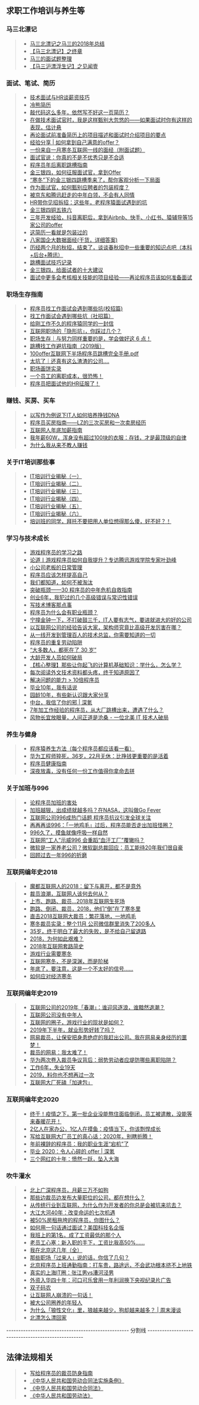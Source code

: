 ## 求职工作培训与养生等  

### 马三北漂记  
>* [马三北漂记之马三的2018年总结](https://www.cnblogs.com/msxh/p/10085855.html)  
>* [【马三北漂记】之终章](https://www.cnblogs.com/msxh/p/11511043.html)  
>* [马三的面试题整理](../Doc/马三的面试题整理.md)  
>* [【马三沪漂浮生记】之见闻壹](https://www.cnblogs.com/msxh/p/11878018.html)  

### 面试、笔试、简历    
>* [技术面试与HR谈薪资技巧](https://mp.weixin.qq.com/s/MBgM6ds2TVIsK3hVxJ1Rqw)  
>* [冷熊简历](http://cv.ftqq.com/#)  
>* [敲代码这么多年，依然写不好这一页简历？](https://mp.weixin.qq.com/s/8MRhha080vRhNCylngbePw)  
>* [在做技术面试官时，我是这样甄别大忽悠的——如果面试时你有这样的表现，估计悬](https://www.cnblogs.com/JavaArchitect/p/9704011.html)  
>* [再论面试前准备简历上的项目描述和面试时介绍项目的要点](https://www.cnblogs.com/JavaArchitect/p/9741085.html)  
>* [经验分享 | 如何拿到自己满意的offer？](https://www.cnblogs.com/CV-life/p/10301087.html)  
>* [一份来自一月寒冬互联网一线的面经（附面试题）](https://www.cnblogs.com/novaCN/p/10328380.html)  
>* [面试官说：你真的不是不优秀只是不合适](https://www.cnblogs.com/xiexj/p/10368626.html)  
>* [程序员年后离职跳槽指南](https://mp.weixin.qq.com/s/krJIPxdoyzsmN3gKwH-s2g)  
>* [金三银四，如何征服面试官，拿到Offer](https://www.cnblogs.com/yuboon/p/10410286.html)  
>* [“寒冬”下的金三银四跳槽季来了，帮你客观分析一下局面](https://www.cnblogs.com/Zachary-Fan/p/jobhunting.html)  
>* [作为面试官，如何甄别应聘者的包装程度？](https://www.cnblogs.com/java-chen-hao/p/10475307.html)  
>* [被京东和腾讯赶走的中年白领，不会有人同情](https://news.cnblogs.com/n/622289/)  
>* [HR带你见招拆招：这些年，老程序猿面试遇到的坑](https://mp.weixin.qq.com/s/LGranvW9nKV5L3GklfIq4g)  
>* [金三银四铜五铁六](https://www.cnblogs.com/zhuoqingsen/p/interview.html)  
>* [三年开发经验，抖音离职后，拿到Airbnb、快手、小红书、猿辅导等15家公司的offer](https://mp.weixin.qq.com/s/t2CA_9hhAY3q3o9lHFOUvw)   
>* [这简历一看就是包装过的](https://mp.weixin.qq.com/s/OI6DmYGUIFI8OeUDz0QJZQ)  
>* [八家国企大数据面经(干货，详细答案)](https://mp.weixin.qq.com/s/7Aw6pdNI9eiCXsRQViM4UQ)  
>* [历经两个月的秋招，结束了，谈谈春秋招中一些重要的知识点吧（本科+后台+腾讯）](https://www.cnblogs.com/kubidemanong/p/11626515.html)  
>* [跳槽面试技巧记录](https://www.cnblogs.com/strick/p/12124272.html)  
>* [金三银四，给面试者的十大建议](https://www.cnblogs.com/jay-huaxiao/p/12312846.html)  
>* [面试中更多会考核相关技能的项目经验——再论程序员该如何准备面试](https://www.cnblogs.com/JavaArchitect/p/12466948.html)  

### 职场生存指南  
>* [程序员找工作面试会遇到哪些坑(校招篇)](https://www.cnblogs.com/smyhvae/p/9587950.html)  
>* [找工作面试会遇到哪些坑（社招篇）](https://www.cnblogs.com/smyhvae/p/10152068.html)  
>* [给刚工作不久的程序猿同学的一封信](https://www.cnblogs.com/xuwujing/p/9665966.html)  
>* [互联网职场的「隐形坑」，你踩过几个？](https://mp.weixin.qq.com/s?__biz=MzA5NzkxMzkwNQ==&mid=2649518911&idx=2&sn=bab528f7d2aed6797fa1f77277e9bc17&chksm=88814e61bff6c777c6165912a6a982ebe4368cf59abed5b990b4cf05dc285f265a0141aec46a&mpshare=1&scene=23&srcid=1112xPxlIfKlirA551xVP9aS#rd)  
>* [职场生存｜与努力同样重要的是，学会做好这 6 点！](https://www.cnblogs.com/youkanyouxiao/p/10270133.html)  
>* [跳槽找工作避坑指南（2019版）](https://www.cnblogs.com/youkanyouxiao/p/10398041.html)  
>* [100offer互联网下半场程序员跳槽完全手册.pdf](./100offer互联网下半场程序员跳槽完全手册.pdf)  
>* [太坑了｜还真有这么渣渣的公司....](https://www.cnblogs.com/youkanyouxiao/p/10521148.html)  
>* [职场画饼实录](https://mp.weixin.qq.com/s/nJC28zVtxSo6knh61mG_4Q)  
>* [一个员工的离职成本，很恐怖！](https://mp.weixin.qq.com/s/VyOwTCtZla7ozmOwtm5Qzw)  
>* [程序员把面试他的HR征服了！](https://mp.weixin.qq.com/s/EhsAmD2kb8YocAZL1-MEMw)  

### 赚钱、买房、买车  
>* [以写作为例说下IT人如何培养挣钱DNA](https://www.cnblogs.com/JavaArchitect/p/10223393.html)  
>* [程序员买房指南——LZ的三次买房和一次卖房经历](https://www.cnblogs.com/zuoxiaolong/p/life86.html)  
>* [互联网人年底加薪指南](https://mp.weixin.qq.com/s?__biz=MzA5NzkxMzkwNQ==&mid=2649518975&idx=1&sn=65dba67ea2f4c61ff1c6b4efce11ec35&chksm=88814e21bff6c737398b9c44f58367d9aefecff959eaad5e9d8785a1220ae1078c4953ffd06a&mpshare=1&scene=23&srcid=1120oKtYeyVoqe9UgIYLl17D#rd)  
>* [我年薪60W，浑身没有超过100块的衣服：存钱，才是最顶级的自律](https://mp.weixin.qq.com/s/7_X_t3kQUZf1An9NDrj_5Q)  
>* [为什么我从来不教人赚钱](https://news.cnblogs.com/n/657820/)  

### 关于IT培训那些事  
>* [IT培训行业揭秘（一）](https://www.cnblogs.com/renyanlei/p/6089315.html)  
>* [IT培训行业揭秘（二）](https://www.cnblogs.com/renyanlei/p/6093182.html)  
>* [IT培训行业揭秘（三）](https://www.cnblogs.com/renyanlei/p/6098495.html)  
>* [IT培训行业揭秘（四）](https://www.cnblogs.com/renyanlei/p/6102855.html)  
>* [IT培训行业揭秘（五）](https://www.cnblogs.com/renyanlei/p/6106023.html)  
>* [IT培训行业揭秘（六）](https://www.cnblogs.com/renyanlei/p/6913896.html)  
>* [培训班的同学，拜托不要把用人单位想得那么傻，好不好？！](https://www.cnblogs.com/freeflying/p/10553658.html)  

### 学习与技术成长  
>* [游戏程序员的学习之路](https://github.com/miloyip/game-programmer/)  
>* [论道丨游戏程序员如何自我提升？专访腾讯游戏学院专家叶劲峰](https://mp.weixin.qq.com/s/g6eRpQ1gvC2o1-vDUGliNA)  
>* [小公司老板的日常管理](https://www.cnblogs.com/passzhang/p/11664222.html)  
>* [程序员应该怎样提高自己](https://blog.codingnow.com/2019/07/top_programmer.html)  
>* [我们都知道，如何不被淘汰](https://www.cnblogs.com/kiba/p/9824191.html)  
>* [突破瓶颈——30 程序员的中年危机自救指南](./突破瓶颈——30%20程序员的中年危机自救指南.pdf)  
>* [创业6年，我犯过的几个高级错误与常识性错误](https://news.cnblogs.com/n/617541/)  
>* [写技术博客那点事](https://www.cnblogs.com/fundebug/p/about-writing-technology-blog.html)  
>* [程序员为什么会有职业瓶颈？](https://www.cnblogs.com/jajian/p/10325884.html)  
>* [宁撞金钟一下，不打破鼓三千，IT人要有志气，要进就进大的好的公司](https://www.cnblogs.com/JavaArchitect/p/10555946.html)  
>* [以互联网公司的经验告诉大家，架构师究竟比高级开发厉害在哪？](https://www.cnblogs.com/JavaArchitect/p/10708262.html)  
>* [从一线开发到管理百人的技术总监，你需要知道的一切](https://mp.weixin.qq.com/s/oK0fF3fziBhzO2zmJtk1_A)  
>* [程序员的重复劳动陷阱](https://www.cnblogs.com/chaosyang/p/dont-repeat-yourself.html)  
>* [“大多数人，都死在了 30 岁”](https://mp.weixin.qq.com/s/ziJBdxASnT9qBd_guUlbTA)  
>* [大龄开发人员如何破局](https://www.cnblogs.com/zhangpan1244/p/11422814.html)  
>* [【核心整理】那些让你起飞的计算机基础知识：学什么，怎么学？](https://www.cnblogs.com/kubidemanong/p/11629398.html)  
>* [每次阅读外文技术资料都头疼，终于知道原因了](https://www.cnblogs.com/strick/p/11616288.html)  
>* [解决问题的能力 > 10倍程序员](https://www.cnblogs.com/Zachary-Fan/p/solveproblem.html)  
>* [毕业10年，我有话说](https://www.cnblogs.com/lixinjie/p/graduated-for-10-years.html)  
>* [园龄10年，有些新认识跟大家分享](https://www.cnblogs.com/xiaozhi_5638/p/12146327.html)  
>* [中台，我信了你的邪 | 深氪](https://mp.weixin.qq.com/s/9j3BnR3UqA-lnJDoM5Hrvg)  
>* [7年加工作经验的程序员，从大厂跳槽出来，遭遇了什么？](https://www.cnblogs.com/zuoxiaolong/p/life110.html)  
>* [风物长宜放眼量，人间正道是沧桑 - 一位北美 IT 技术人破局](https://www.cnblogs.com/cxuanBlog/p/12356142.html)  

### 养生与健身  
>* [程序猿养生方法（每个程序员都应该看一看）](https://www.cnblogs.com/peiyu1988/p/9591378.html)  
>* [华为工程师猝死，36岁，22月无休：比挣钱更重要的是活着](https://news.cnblogs.com/n/616634/)  
>* [程序员健康指南](https://www.cnblogs.com/strick/p/10836794.html)  
>* [深夜放毒，没有任何一份工作值得你拿命去拼](https://mp.weixin.qq.com/s/njMYmRFx00BqBJcY5z_KQA)  

### 关于加班与996  
>* [论程序员加班的害处](https://www.cnblogs.com/bianchengniuren/p/9966946.html)  
>* [加班越狠，出成绩就越多吗？在NASA，这叫做Go Fever](https://news.cnblogs.com/n/622812/)   
>* [互联网公司996成热门话题 程序员抗议引发全球关注](https://news.cnblogs.com/n/623285/)  
>* [再再再谈996：「一地鸡毛」过后，程序员能否走出加班怪圈？](https://mp.weixin.qq.com/s/QmaIcvzOPxALtVvjmAb5kw)  
>* [996久了，摸鱼就像呼吸一样自然](https://mp.weixin.qq.com/s/tSARj1W_0ELQ5h1iC9mTdg)  
>* [互联网“工人”示威996 会重蹈“血汗工厂”覆辙吗？](https://news.cnblogs.com/n/624092/)  
>* [微软是一家养老公司？微软副总裁回应：员工能待20年我们很自豪](https://news.cnblogs.com/n/625254/)  
>* [回顾过去一年996的折磨](https://www.cnblogs.com/edison0621/p/11481572.html)  

### 互联网编年史2018    
>* [魔都互联网人的2018：留下与离开，都不是意外](https://mp.weixin.qq.com/s/7wxN8osRmc86Mv7gJa48Vg)  
>* [裁员浪潮，互联网人该何去何从？](https://www.cnblogs.com/wyl-0120/p/10047907.html)  
>* [上市、跑路、裁员…2018年互联网生死场](https://mp.weixin.qq.com/s/5mwV7qR6nPMdHYjlPHBuHg)  
>* [跑路、倒闭、裁员，2018，他们“倒”在了寒冬里](https://news.cnblogs.com/n/615706/)  
>* [直击2018互联网大裁员：繁花落地，一地鸡毛](https://news.cnblogs.com/n/615729/)  
>* [寒冬裁员实录：整个11月 公司微信群里消失了200多人](https://news.cnblogs.com/n/615680/)  
>* [35岁，终于明白了最大的失败，是不给自己留退路](https://mp.weixin.qq.com/s?__biz=MjM5MTQ4NjA3Nw==&mid=2459679218&idx=1&sn=c85153d5c201a61316ad01239d69e45d&chksm=b1dbc0e086ac49f6e00fa170e5a75620b98b58f5631d6160ab4d97ac85ec567516d48291e11a&mpshare=1&scene=23&srcid=12081rwh7DM90AhL8tb3pMeR#rd)  
>* [2018，为何如此艰难？](https://news.cnblogs.com/n/614497/)  
>* [2018年互联网套路简史](https://news.cnblogs.com/n/616040/)  
>* [游戏行业需要寒冬](https://news.cnblogs.com/n/614457/)  
>* [互联网寒冬，不是深渊，而是阶梯](https://news.cnblogs.com/n/614560/)  
>* [年底了，要注意，这是一个不太好的信号......](https://www.cnblogs.com/youkanyouxiao/p/10253542.html)  
>* [如何应对经济寒冬](https://mp.weixin.qq.com/s/lcwhtckPCc9abHOP60iHjQ)  

### 互联网编年史2019  
>* [互联网公司的2019年「春潮」：谁迎风逐浪，谁黯然退潮？](https://mp.weixin.qq.com/s/zt3WajDGRKmXangSjCFXhQ)  
>* [互联网公司没有中年人](https://mp.weixin.qq.com/s/Zbk63GVpkKDPMykuuOeXvg)  
>* [互联网的圈子，游戏行业的现状是如何？](https://www.cnblogs.com/python2048/p/11474191.html)  
>* [2019年下半年，就业形势好转了吗？](https://mp.weixin.qq.com/s/yW0ZGZPiboQ322lAwYSEzg)  
>* [网易裁员，让保安把身患绝症的我赶出公司。我在网易亲身经历的噩梦！](https://mp.weixin.qq.com/s/FW7uR5t6UMMxgkCcAvk-MA)  
>* [裁员的网易：我太难了！](https://news.cnblogs.com/n/651210/)  
>* [华为两次卷入裁员争议背后：弱势劳动者应堤防哪些离职陷阱？](https://news.cnblogs.com/n/651292/)  
>* [工作6年，失业19天](https://www.cnblogs.com/demingblog/p/12046170.html)  
>* [2019，料你也不想再过一次](https://mp.weixin.qq.com/s/aWP7hydYq1ajkIviCd2_wA)  
>* [互联网大厂死磕「加速包」](https://mp.weixin.qq.com/s/jnVHE2acxBBwT0-GlhxQ-g)  

### 互联网编年史2020  
>* [终于！疫情之下，第一批企业没能熬住面临倒闭，员工被遣散，没能等来春暖花开！](https://www.cnblogs.com/hejunlin/p/12289061.html)  
>* [2亿人在家办公，1亿人在摸鱼：疫情当下，你该剽悍成长](https://mp.weixin.qq.com/s/jBrGQdwCBB18-CAXzrCaEQ)  
>* [写给互联网大厂员工的真心话：2020年，别瞎折腾！](https://news.cnblogs.com/n/656629/)  
>* [年前裸辞的程序员：我的职业生涯“宕机”了](https://news.cnblogs.com/n/657127/)  
>* [毕业 2020：令人心碎的 offer | 深氪](https://mp.weixin.qq.com/s/tte0xoBh9YFN7BWiWz9pWQ)  
>* [三个网红的十年：愤然一跃，坠入大海](https://news.cnblogs.com/n/657715/)  

### 吹牛灌水  
>* [北上广深程序员，月薪三万不如狗](https://www.cnblogs.com/bianchengniuren/p/9971046.html)  
>* [那些边裁员边发布大量职位的公司，都在想什么？](https://mp.weixin.qq.com/s/--CKiikqHkAfi6jizTcIPg)  
>* [从传统行业到互联网，为什么作为开发者的你总是会被坑来坑去？](https://www.cnblogs.com/xiyuanMore/p/10529565.html)  
>* [大江大河40年：改变命运的七次机遇](https://news.cnblogs.com/n/619848/)  
>* [被50%房租拖垮的程序员，你图什么？](https://mp.weixin.qq.com/s/WGKaLg6uKvbsFKZ7bXqTrA)  
>* [如何用一句话通过面试？美国科技名企版](https://news.cnblogs.com/n/622717/)  
>* [我班上的第1名，成了工资最低的那个人](https://mp.weixin.qq.com/s/GaIKfP-ZspAfGPiii9gN_Q)  
>* [老员工心塞：新入职的手下，工资比我高50%......](https://mp.weixin.qq.com/s/dWB2Y5Lss03txzxQEslvdA)  
>* [我在北京这几年（全）](https://www.cnblogs.com/charlotte77/p/11303596.html)  
>* [那些职场「过来人」说的话，你信了几句？](https://mp.weixin.qq.com/s/9Vk0RcChAnuqgd0tZHlpzw)  
>* [北京程序员上班通勤指南：打车贵，路途远，不会武功根本挤不上地铁](https://mp.weixin.qq.com/s/kidzHQwrPIr6ahMptrEDag)  
>* [真实的上海IT圈：张江男vs漕河泾男](https://mp.weixin.qq.com/s/cKzV5TRQezevEYEbuIeTlA)  
>* [外资入华四十年：可口可乐曾用一年利润换下央视纪录片广告](https://new.qq.com/omn/20190926/20190926A0QK9600.html?pgv_ref=aio2015)  
>* [双子码农](https://www.ifanr.com/1272453)  
>* [让互联网人崩溃的一句话！](https://mp.weixin.qq.com/s/5FOBRPMcH2RWOdejg4pwXg)  
>* [被大公司圈养的年轻人](https://mp.weixin.qq.com/s/z7xQH9--4gYGKLfrCXDt-w)  
>* [为什么「狼性文化」里，狼越来越少，狗却越来越多？ | 周末漫谈](https://mp.weixin.qq.com/s/rSEtgb6sPOV_Mk-faCMMLw)  
>* [北漂怎么漂回家](https://mp.weixin.qq.com/s/Rg1GlDiDYd1odlngt5HYEw)  

--------------------------------------------------- 分割线 ---------------------------------------------------
## 法律法规相关  
>* [写给程序员的裁员防身指南](https://www.cnblogs.com/chanshuyi/p/how_to_combat_with_evil_boss.html)  
>* [《中华人民共和国劳动合同法实施条例》](http://www.gov.cn/zwgk/2008-09/19/content_1099470.htm)  
>* [《中华人民共和国劳动合同法》](http://www.npc.gov.cn/wxzl/gongbao/2013-04/15/content_1811058.htm)  
>* [《中华人民共和国劳动法》](http://www.npc.gov.cn/wxzl/gongbao/2000-12/05/content_5004622.htm)  
